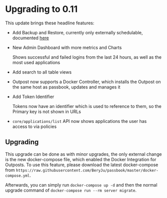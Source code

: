 # Upgrading to 0.11

This update brings these headline features:

- Add Backup and Restore, currently only externally schedulable, documented [here](https://passbook.beryju.org/maintenance/backups/)
- New Admin Dashboard with more metrics and Charts

  Shows successful and failed logins from the last 24 hours, as well as the most used applications
- Add search to all table views
- Outpost now supports a Docker Controller, which installs the Outpost on the same host as passbook, updates and manages it
- Add Token Identifier

  Tokens now have an identifier which is used to reference to them, so the Primary key is not shown in URLs
- `core/applications/list` API now shows applications the user has access to via policies

## Upgrading

This upgrade can be done as with minor upgrades, the only external change is the new docker-compose file, which enabled the Docker Integration for Outposts. To use this feature, please download the latest docker-compose from `https://raw.githubusercontent.com/BeryJu/passbook/master/docker-compose.yml`.

Afterwards, you can simply run `docker-compose up -d` and then the normal upgrade command of `docker-compose run --rm server migrate`.
